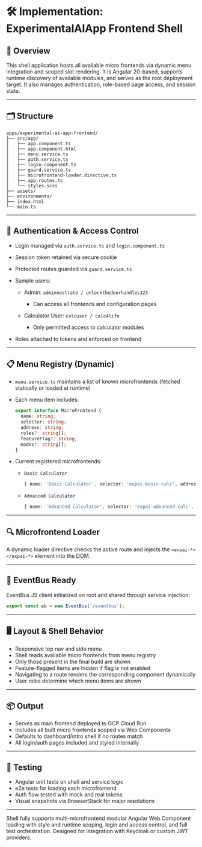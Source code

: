 # 🛠️ Implementation: ExperimentalAIApp Frontend Shell

## 🧭 Overview

This shell application hosts all available micro frontends via dynamic menu integration and scoped slot rendering. It is Angular 20-based, supports runtime discovery of available modules, and serves as the root deployment target. It also manages authentication, role-based page access, and session state.

---

## 🗂️ Structure

```
apps/experimental-ai-app-frontend/
├── src/app/
│   ├── app.component.ts
│   ├── app.component.html
│   ├── menu.service.ts
│   ├── auth.service.ts
│   ├── login.component.ts
│   ├── guard.service.ts
│   ├── microfrontend-loader.directive.ts
│   ├── app.routes.ts
│   └── styles.scss
├── assets/
├── environments/
├── index.html
└── main.ts
```

---

## 🔐 Authentication & Access Control

* Login managed via `auth.service.ts` and `login.component.ts`
* Session token retained via secure cookie
* Protected routes guarded via `guard.service.ts`
* Sample users:

  * Admin: `admineestrate / unlockthedoorhandles123`

    * Can access all frontends and configuration pages
  * Calculator User: `calcuser / calc4life`

    * Only permitted access to calculator modules
* Roles attached to tokens and enforced on frontend

---

## 📋 Menu Registry (Dynamic)

* `menu.service.ts` maintains a list of known microfrontends (fetched statically or loaded at runtime)

* Each menu item includes:

  ```ts
  export interface MicroFrontend {
    name: string;
    selector: string;
    address: string;
    roles?: string[];
    featureFlag?: string;
    modes?: string[];
  }
  ```

* Current registered microfrontends:

  * `Basic Calculator`

    ```ts
    { name: 'Basic Calculator', selector: 'expai-basic-calc', address: 'expai.calculator.compute', roles: ['calculator'] }
    ```
  * `Advanced Calculator`

    ```ts
    { name: 'Advanced Calculator', selector: 'expai-advanced-calc', address: 'expai.advanced-calc.*', roles: ['calculator'] }
    ```

---

## 🔍 Microfrontend Loader

A dynamic loader directive checks the active route and injects the `<expai-*></expai-*>` element into the DOM.

---

## 🔌 EventBus Ready

EventBus JS client initialized on root and shared through service injection:

```ts
export const eb = new EventBus('/eventbus');
```

---

## 🖥️ Layout & Shell Behavior

* Responsive top nav and side menu
* Shell reads available micro frontends from menu registry
* Only those present in the final build are shown
* Feature-flagged items are hidden if flag is not enabled
* Navigating to a route renders the corresponding component dynamically
* User roles determine which menu items are shown

---

## 📦 Output

* Serves as main frontend deployed to GCP Cloud Run
* Includes all built micro frontends scoped via Web Components
* Defaults to dashboard/intro shell if no routes match
* All login/auth pages included and styled internally

---

## 🧪 Testing

* Angular unit tests on shell and service logic
* e2e tests for loading each microfrontend
* Auth flow tested with mock and real tokens
* Visual snapshots via BrowserStack for major resolutions

---

Shell fully supports multi-microfrontend modular Angular Web Component loading with style and runtime scoping, login and access control, and full test orchestration. Designed for integration with Keycloak or custom JWT providers.
